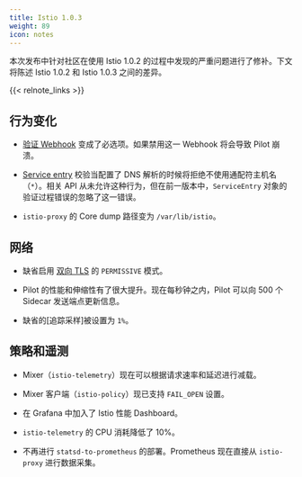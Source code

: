 ```yaml
---
title: Istio 1.0.3
weight: 89
icon: notes
---
```


本次发布中针对社区在使用 Istio 1.0.2 的过程中发现的严重问题进行了修补。下文将陈述 Istio 1.0.2 和 Istio 1.0.3 之间的差异。

{{< relnote_links >}}

## 行为变化

- [验证 Webhook](/zh/help/ops/setup/validation) 变成了必选项。如果禁用这一 Webhook 将会导致 Pilot 崩溃。

- [Service entry](/zh/docs/reference/config/istio.networking.v1alpha3/#serviceentry) 校验当配置了 DNS 解析的时候将拒绝不使用通配符主机名（`*`）。相关 API 从未允许这种行为，但在前一版本中，`ServiceEntry` 对象的验证过程错误的忽略了这一错误。

- `istio-proxy` 的 Core dump 路径变为 `/var/lib/istio`。

## 网络

- 缺省启用 [双向 TLS](/zh/docs/tasks/security/mutual-tls) 的 `PERMISSIVE` 模式。

- Pilot 的性能和伸缩性有了很大提升。现在每秒钟之内，Pilot 可以向 500 个 Sidecar 发送端点更新信息。

- 缺省的[追踪采样]被设置为 `1%`。

## 策略和遥测

- Mixer（`istio-telemetry`）现在可以根据请求速率和延迟进行减载。

- Mixer 客户端（`istio-policy`）现已支持 `FAIL_OPEN` 设置。

- 在 Grafana 中加入了 Istio 性能 Dashboard。

- `istio-telemetry` 的 CPU 消耗降低了 10%。

- 不再进行 `statsd-to-prometheus` 的部署。Prometheus 现在直接从 `istio-proxy` 进行数据采集。

